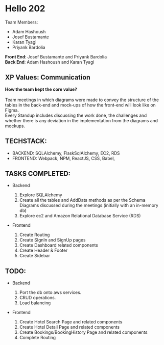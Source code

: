 # Hello 202
Team Members: 
- Adam Hashoush
- Josef Bustamante
- Karan Tyagi
- Priyank Bardolia

<b>Front End</b>: Josef Bustamante and Priyank Bardolia <br>
<b>Back End</b>: Adam Hashoush and Karan Tyagi


## XP Values: Communication

<b>How the team kept the core value? <br></b><br>
Team meetings in which diagrams were made to convey the structure of the tables in the back-end and mock-ups of how the front-end will look like on Figma. <br>
Every Standup includes discussing the work done, the challenges and whether there is any deviation in the implementation from the diagrams and mockups.

## TECHSTACK:

- BACKEND: SQLAlchemy, FlaskSqlAlchemy, EC2, RDS
- FRONTEND: Webpack, NPM, ReactJS, CSS, Babel, 


## TASKS COMPLETED:

- Backend
  1. Explore SQLAlchemy
  2. Create all the tables and AddData methods as per the Schema Diagrams discussed during the meetings (initially with an in-memory db)
  3. Explore ec2 and Amazon Relational Database Service (RDS)

- Frontend
  1. Create Routing
  2. Create SIgnIn and SignUp pages
  3. Create Dashboard related components
  4. Create Header & Footer
  5. Create Sidebar

## TODO:

- Backend
  1. Port the db onto aws services.
  2. CRUD operations.
  3. Load balancing

- Frontend
  1. Create Hotel Search Page and related components
  2. Create Hotel Detail Page and related components
  3. Create Bookings/BookingHistory Page and related components
  4. Complete Routing
